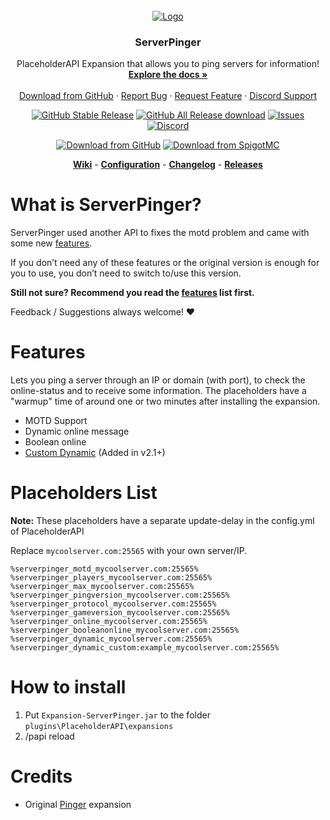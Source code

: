
<!-- PROJECT LOGO -->
<br />
<div align="center">
  <a href="https://github.com/HappyAreaBean/ServerPinger-PAPI-Expansion">
    <img src="https://user-images.githubusercontent.com/50882051/210489285-c612a94f-cdce-429d-bc07-1069410e8366.png" alt="Logo">
  </a>

<h3 align="center">ServerPinger</h3>

  <p align="center">
    PlaceholderAPI Expansion that allows you to ping servers for information!<br />
    <a href="https://go.happyareabean.cc/serverpingerwiki"><strong>Explore the docs »</strong></a>
    <br />
    <br />
    <a href="https://github.com/HappyAreaBean/ServerPinger-PAPI-Expansion/release">Download from GitHub</a>
    ·
    <a href="https://github.com/HappyAreaBean/ServerPinger-PAPI-Expansion/issues">Report Bug</a>
    ·
    <a href="https://github.com/HappyAreaBean/ServerPinger-PAPI-Expansion/issues">Request Feature</a>
    ·
    <a href="https://go.happyareabean.cc/supportdiscord">Discord Support</a>
  </p>

[![GitHub Stable Release][latest-release]][github-release-url]
[![GitHub All Release download][downloads]][github-release-url]
[![Issues][issues-shield]][issues-url]
[![Discord][discord-shield]][discord-url]

[![Download from GitHub][download-github]][download-github-url]
[![Download from SpigotMC][download-spigot]][download-spigot-url]
   
   
**[Wiki](https://go.happyareabean.cc/serverpingerwiki)** - 
**[Configuration](https://go.happyareabean.cc/serverpingerwiki/configuration)** - 
**[Changelog](https://go.happyareabean.cc/serverpingerwiki/changelog)** - 
**[Releases](https://github.com/HappyAreaBean/ServerPinger-PAPI-Expansion/releases)**

</div>

# What is ServerPinger?

ServerPinger used another API to fixes the motd problem and came with some new [features](#features).

If you don’t need any of these features or the original version is enough for you to use, you don’t need to switch to/use this version.

**Still not sure? Recommend you read the [features](#features) list first.**

Feedback / Suggestions always welcome! ❤

# Features
Lets you ping a server through an IP or domain (with port), to check the online-status and to receive some information.
The placeholders have a "warmup" time of around one or two minutes after installing the expansion.
* MOTD Support
* Dynamic online message
* Boolean online
* [Custom Dynamic](https://happyareabean.gitbook.io/bean-docs/plugins/serverpinger/custom-dynamic) (Added in v2.1+)

# Placeholders List
**Note:** These placeholders have a separate update-delay in the config.yml of PlaceholderAPI

Replace `mycoolserver.com:25565` with your own server/IP.
```
%serverpinger_motd_mycoolserver.com:25565%
%serverpinger_players_mycoolserver.com:25565%
%serverpinger_max_mycoolserver.com:25565%
%serverpinger_pingversion_mycoolserver.com:25565%
%serverpinger_protocol_mycoolserver.com:25565%
%serverpinger_gameversion_mycoolserver.com:25565%
%serverpinger_online_mycoolserver.com:25565%
%serverpinger_booleanonline_mycoolserver.com:25565%
%serverpinger_dynamic_mycoolserver.com:25565%
%serverpinger_dynamic_custom:example_mycoolserver.com:25565%
```

# How to install
1. Put `Expansion-ServerPinger.jar` to the folder `plugins\PlaceholderAPI\expansions`
2. /papi reload

# Credits

* Original [Pinger](https://github.com/PlaceholderAPI/Pinger-Expansion) expansion









[github-release-url]: https://github.com/HappyAreaBean/ServerPinger-PAPI-Expansion/releases
[latest-release]: https://img.shields.io/github/v/release/HappyAreaBean/ServerPinger-PAPI-Expansion?label=Version&style=for-the-badge
[latest-pre-release]: https://img.shields.io/github/v/release/HappyAreaBean/ServerPinger-PAPI-Expansion?include_prereleases&label=pre%20release&style=for-the-badge&color=CD7F32
[downloads]: https://img.shields.io/github/downloads/HappyAreaBean/ServerPinger-PAPI-Expansion/total?label=Downloads&style=for-the-badge

[discord-shield]: https://img.shields.io/discord/347679658369613826?color=darkblue&label=DISCORD&style=for-the-badge
[discord-url]: https://go.happyareabean.cc/supportdiscord
[issues-shield]: https://img.shields.io/github/issues/HappyAreaBean/ServerPinger-PAPI-Expansion.svg?style=for-the-badge
[issues-url]: https://github.com/HappyAreaBean/ServerPinger-PAPI-Expansion/issues

[download-spigot]: https://img.shields.io/badge/Download%20from-SpigotMC-ed8106?style=for-the-badge
[download-spigot-url]: https://go.happyareabean.cc/serverpingerspigotmc
[download-github]: https://img.shields.io/badge/Download%20from-github-181717?style=for-the-badge
[download-github-url]: https://github.com/HappyAreaBean/ServerPinger-PAPI-Expansion/releases
